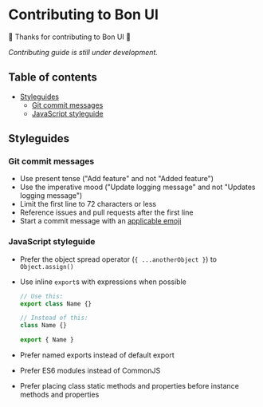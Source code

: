 # Contributing to Bon UI

:tada: Thanks for contributing to Bon UI :tada:

_Contributing guide is still under development._

## Table of contents

-   [Styleguides](#styleguides)
    -   [Git commit messages](#git-commit-messages)
    -   [JavaScript styleguide](#javascript-styleguide)

## Styleguides

### Git commit messages

-   Use present tense ("Add feature" and not "Added feature")
-   Use the imperative mood ("Update logging message" and not "Updates logging message")
-   Limit the first line to 72 characters or less
-   Reference issues and pull requests after the first line
-   Start a commit message with an [applicable emoji](https://gitmoji.carloscuesta.me/)

### JavaScript styleguide

-   Prefer the object spread operator (`{ ...anotherObject }`) to `Object.assign()`
-   Use inline `export`s with expressions when possible

    ```javascript
    // Use this:
    export class Name {}

    // Instead of this:
    class Name {}

    export { Name }
    ```

-   Prefer named exports instead of default export
-   Prefer ES6 modules instead of CommonJS
-   Prefer placing class static methods and properties before instance methods and properties
